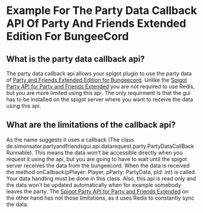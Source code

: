 # Example For The Party Data Callback API Of Party And Friends Extended Edition For BungeeCord
## What is the party data callback api?
The party data callback api allows your spigot plugin to use the party data of [Party and Friends Extended Edition for Bungeecord](https://www.spigotmc.org/resources/party-and-friends-extended-edition-for-bungeecord-velocity-supports-1-7-1-16-4.10123/). Unlike the [Spigot Party API for Party and Friends Extended](https://www.spigotmc.org/resources/spigot-party-api-for-party-and-friends-extended-redisbungee-requiered.39751/) you are not required to use Redis, but you are more limited using this api. The only requirment is that the gui has to be installed on the spigot server where you want to receive the data using this api.
## What are the limitations of the callback api?
As the name suggests it uses a callback (The class de.simonsator.partyandfriendsgui.api.datarequest.party.PartyDataCallBackRunnable). This means the data won't be accessible directly when you request it using the api, but you are going to have to wait until the spigot server receives the data from the bungeecord. When the data is received the method onCallback(pPlayer: Player, pParty: PartyData, pId: int) is called. Your data handling must be done in this class. Also, this api is read only and the data won't be updated automatically when for example somebody leaves the party. The [Spigot Party API for Party and Friends Extended](https://www.spigotmc.org/resources/spigot-party-api-for-party-and-friends-extended-redisbungee-requiered.39751/) on the other hand has not those limitations, as it uses Redis to constantly sync the data. 
